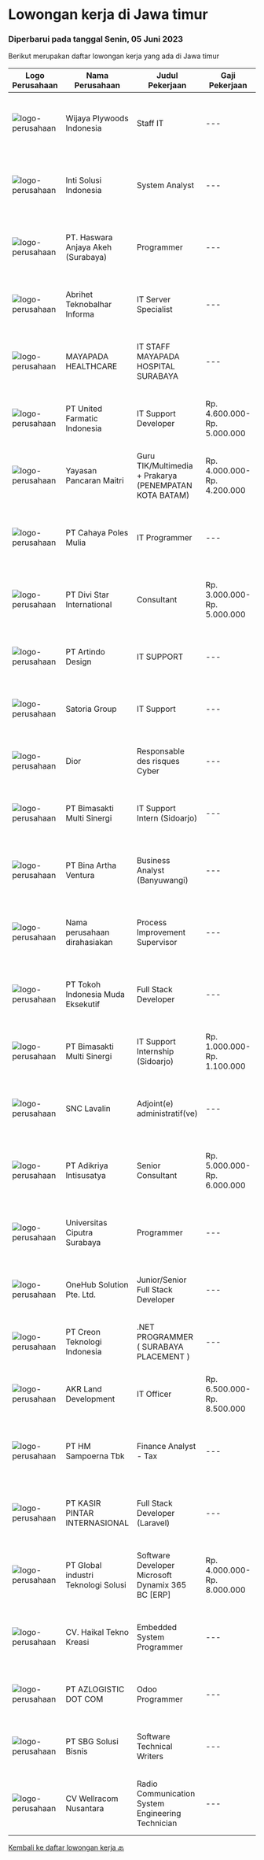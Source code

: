 
  # Lowongan kerja di Jawa timur

  ### Diperbarui pada tanggal Senin, 05 Juni 2023

  Berikut merupakan daftar lowongan kerja yang ada di Jawa timur

  |Logo Perusahaan | Nama Perusahaan | Judul Pekerjaan | Gaji Pekerjaan | Lokasi | Deskripsi | Tanggal diunggah | Pranala |
  | -------------- | --------------- | --------------- | --------- | --------- | -------------- | ------- | ----------- |
  |![logo-perusahaan](https://image-service-cdn.seek.com.au/a54a14fc5a8e11b18bbf2df342fd97f6a6b016aa/ee4dce1061f3f616224767ad58cb2fc751b8d2dc)|Wijaya Plywoods Indonesia|Staff IT|---|Malang|1. Membuat program berbasis website berdasarkan sistem perusahaan 2. Mengimplementasikan program yang telah dibuat 3. Troubleshooting 4. Jaringan -...|Minggu, 04 Juni 2023|https://www.jobstreet.co.id/id/job/staff-it-1035933107?token=0~9daf20c1-aa41-44dc-8673-9b10a5a8f8ae&sectionRank=1&jobId=jobstreet-id-job-1035933107|
|![logo-perusahaan](https://i.ibb.co/sqvTCh9/112815900-stock-vector-no-image-available-icon-flat-vector.webp)|Inti Solusi Indonesia|System Analyst|---|Surabaya|Kualifikasi : D3/S1 Jurusan Sistem Informasi / Teknik Informatika atau setara Minimal 2 tahun pengalaman sebagai system analyst Paham dengan Struktur...|Minggu, 04 Juni 2023|https://www.jobstreet.co.id/id/job/system-analyst-4349148?token=0~9daf20c1-aa41-44dc-8673-9b10a5a8f8ae&sectionRank=2&jobId=jobstreet-id-job-4349148|
|![logo-perusahaan](https://image-service-cdn.seek.com.au/d3038873f34afeae34919f01f399f7af3e3bcad5/ee4dce1061f3f616224767ad58cb2fc751b8d2dc)|PT. Haswara Anjaya Akeh (Surabaya)|Programmer|---|Jawa Timur|Usia max. 40 tahun Pendidikan minimal D3/S1 IT Dapat menggunakan Delphi,vibi,javaScript dan PHP Memahami Trooble-shooting / Maintenance baik software...|Minggu, 04 Juni 2023|https://www.jobstreet.co.id/id/job/programmer-1035946705?token=0~9daf20c1-aa41-44dc-8673-9b10a5a8f8ae&sectionRank=3&jobId=jobstreet-id-job-1035946705|
|![logo-perusahaan](https://image-service-cdn.seek.com.au/ecbf1519072efc50d5bfa878372eba8994a9e32c/ee4dce1061f3f616224767ad58cb2fc751b8d2dc)|Abrihet Teknobalhar Informa|IT Server Specialist|---|Jawa Timur|We are ABRIHET and currently seeking a motivated candidate to be part of our growing operation based in Sidoarjo, East Java. Candidates will be...|Sabtu, 03 Juni 2023|https://www.jobstreet.co.id/id/job/it-server-specialist-4347571?token=0~9daf20c1-aa41-44dc-8673-9b10a5a8f8ae&sectionRank=4&jobId=jobstreet-id-job-4347571|
|![logo-perusahaan](https://image-service-cdn.seek.com.au/1a65401279408a5247fe2f0231b4d6d46ae75910/ee4dce1061f3f616224767ad58cb2fc751b8d2dc)|MAYAPADA HEALTHCARE|IT STAFF MAYAPADA HOSPITAL SURABAYA|---|Surabaya|Uraian Tugas : Menjaga keberlangsungan sistem komputer (S/W &amp; H/W) selama 24 jam dalam sehari dan 7 hari dalam seminggu. Memberikan dukungan...|Jumat, 02 Juni 2023|https://www.jobstreet.co.id/id/job/it-staff-mayapada-hospital-surabaya-4356724?token=0~9daf20c1-aa41-44dc-8673-9b10a5a8f8ae&sectionRank=5&jobId=jobstreet-id-job-4356724|
|![logo-perusahaan](https://i.ibb.co/sqvTCh9/112815900-stock-vector-no-image-available-icon-flat-vector.webp)|PT United Farmatic Indonesia|IT Support  Developer|Rp. 4.600.000-Rp. 5.000.000|Sidoarjo|Spesifikasi : 1.   Pendidikan Min. S1 Teknik Informatika / Sistem Informasi / Teknik Komputer2.   Menguasai Database (MySQL, SQL Server,...|Sabtu, 03 Juni 2023|https://www.jobstreet.co.id/id/job/it-support-developer-4357413?token=0~9daf20c1-aa41-44dc-8673-9b10a5a8f8ae&sectionRank=6&jobId=jobstreet-id-job-4357413|
|![logo-perusahaan](https://image-service-cdn.seek.com.au/8b564d893394269223b3fa8f4d4d00e062ab3e69/ee4dce1061f3f616224767ad58cb2fc751b8d2dc)|Yayasan Pancaran Maitri|Guru TIK/Multimedia + Prakarya (PENEMPATAN KOTA BATAM)|Rp. 4.000.000-Rp. 4.200.000|Jakarta Raya|Kualifikasi Umum-Lulusan S1 Pendidikan Ilmu Komputer/Teknik Informatika/ Sistem Informasi/ DKV/ Seni Fotografi-Diutamakan memiliki pengalaman...|Jumat, 02 Juni 2023|https://www.jobstreet.co.id/id/job/guru-tik-multimedia-prakarya-penempatan-kota-batam-4357261?token=0~9daf20c1-aa41-44dc-8673-9b10a5a8f8ae&sectionRank=7&jobId=jobstreet-id-job-4357261|
|![logo-perusahaan](https://image-service-cdn.seek.com.au/c52cbd2e393341afa22a500935bdf95736856524/ee4dce1061f3f616224767ad58cb2fc751b8d2dc)|PT Cahaya Poles Mulia|IT Programmer|---|Surabaya|Apakah anda berpengalaman sebagai IT PROGRAMMER ?Berpengalaman dalam membuat program/aplikasi dalam mendukung kemajuan digitalisasi Perusahaan...|Sabtu, 03 Juni 2023|https://www.jobstreet.co.id/id/job/it-programmer-4357411?token=0~9daf20c1-aa41-44dc-8673-9b10a5a8f8ae&sectionRank=8&jobId=jobstreet-id-job-4357411|
|![logo-perusahaan](https://i.ibb.co/sqvTCh9/112815900-stock-vector-no-image-available-icon-flat-vector.webp)|PT Divi Star International|Consultant|Rp. 3.000.000-Rp. 5.000.000|Malang|Deskripsi Pekerjaan &amp; Persyaratan : Menguasai Reservasi, Ticketing. (Issued , cancellation, refund). Dapat bekerja secara teliti dan memperhatikan...|Minggu, 04 Juni 2023|https://www.jobstreet.co.id/id/job/consultant-4349063?token=0~9daf20c1-aa41-44dc-8673-9b10a5a8f8ae&sectionRank=9&jobId=jobstreet-id-job-4349063|
|![logo-perusahaan](https://image-service-cdn.seek.com.au/968666004cb0d3889a51ef669c657e8b03c4c779/ee4dce1061f3f616224767ad58cb2fc751b8d2dc)|PT Artindo Design|IT SUPPORT|---|Surabaya|·     Memastikan komputer/laptop dan aplikasi yang digunakan user berfungsi normal·     Memastikan komputer/laptop terhubung dengan...|Rabu, 31 Mei 2023|https://www.jobstreet.co.id/id/job/it-support-4355206?token=0~9daf20c1-aa41-44dc-8673-9b10a5a8f8ae&sectionRank=10&jobId=jobstreet-id-job-4355206|
|![logo-perusahaan](https://image-service-cdn.seek.com.au/dd6de89a8df77c9bd96ad58e41c92f92f006c205/ee4dce1061f3f616224767ad58cb2fc751b8d2dc)|Satoria Group|IT Support|---|Surabaya|Qualifications : Minimum D2/D3/S1 degree from IT (Computer Science or equivalent) Basic knowledge of IT (Installation &amp; Troubleshoot...|Rabu, 31 Mei 2023|https://www.jobstreet.co.id/id/job/it-support-4354519?token=0~9daf20c1-aa41-44dc-8673-9b10a5a8f8ae&sectionRank=11&jobId=jobstreet-id-job-4354519|
|![logo-perusahaan](https://i.ibb.co/sqvTCh9/112815900-stock-vector-no-image-available-icon-flat-vector.webp)|Dior|Responsable des risques Cyber|---|Jawa Timur|VOTRE RÔLELes principales responsabilités attribuées au responsable des risques Cyber incluentnotamment les activités suivantes :1/ Participer à la...|Minggu, 04 Juni 2023|https://www.jobstreet.co.id/id/job/responsable-des-risques-cyber-1035875475?token=0~9daf20c1-aa41-44dc-8673-9b10a5a8f8ae&sectionRank=12&jobId=jobstreet-id-job-1035875475|
|![logo-perusahaan](https://image-service-cdn.seek.com.au/3c3597528a656ba0a7299263a04fc9ed9cb02b85/ee4dce1061f3f616224767ad58cb2fc751b8d2dc)|PT Bimasakti Multi Sinergi|IT Support Intern (Sidoarjo)|---|Sidoarjo|Job description &amp; requirementsRequirements: Last semester student or fresher from bachelor degree in information technology or related Having...|Kamis, 01 Juni 2023|https://www.jobstreet.co.id/id/job/it-support-intern-sidoarjo-1035892030?token=0~9daf20c1-aa41-44dc-8673-9b10a5a8f8ae&sectionRank=13&jobId=jobstreet-id-job-1035892030|
|![logo-perusahaan](https://image-service-cdn.seek.com.au/f0261d19c15b4a7ad0edc9de580c4eba704e92a0/ee4dce1061f3f616224767ad58cb2fc751b8d2dc)|PT Bina Artha Ventura|Business Analyst (Banyuwangi)|---|Jawa Timur|Tugas dan Tanggung Jawab Pekerjaan: Pengelolaan Portfolio Pinjaman Melakukan verifikasi terhadap dokumen KYC, memastikan bahwa klien tersebut benar...|Sabtu, 03 Juni 2023|https://www.jobstreet.co.id/id/job/business-analyst-banyuwangi-4339283?token=0~9daf20c1-aa41-44dc-8673-9b10a5a8f8ae&sectionRank=14&jobId=jobstreet-id-job-4339283|
|![logo-perusahaan](https://i.ibb.co/sqvTCh9/112815900-stock-vector-no-image-available-icon-flat-vector.webp)|Nama perusahaan dirahasiakan|Process Improvement Supervisor|---|Surabaya|Requirement Analysis Improvement Design atau New Design Membuat dokumen untuk improvement design, dan mendistribusikan dokumen ke manajemen, bagian...|Jumat, 02 Juni 2023|https://www.jobstreet.co.id/id/job/process-improvement-supervisor-4345223?token=0~9daf20c1-aa41-44dc-8673-9b10a5a8f8ae&sectionRank=15&jobId=jobstreet-id-job-4345223|
|![logo-perusahaan](https://image-service-cdn.seek.com.au/8b4d9c4ba00741b187d8623bc1e908e76cf5ad04/ee4dce1061f3f616224767ad58cb2fc751b8d2dc)|PT Tokoh Indonesia Muda Eksekutif|Full Stack Developer|---|Surabaya|- Mengembangkan desain front end dari sebuah website - Merancang cara pengguna dalam mengakses website - Mengembangkan back end dari website atau...|Minggu, 04 Juni 2023|https://www.jobstreet.co.id/id/job/full-stack-developer-1035788251?token=0~9daf20c1-aa41-44dc-8673-9b10a5a8f8ae&sectionRank=16&jobId=jobstreet-id-job-1035788251|
|![logo-perusahaan](https://image-service-cdn.seek.com.au/3c3597528a656ba0a7299263a04fc9ed9cb02b85/ee4dce1061f3f616224767ad58cb2fc751b8d2dc)|PT Bimasakti Multi Sinergi|IT Support Internship (Sidoarjo)|Rp. 1.000.000-Rp. 1.100.000|Sidoarjo|Requirements: Last semester student or fresher from bachelor degree in information technology or related Having knowledge about basic MVWARE, basic...|Rabu, 31 Mei 2023|https://www.jobstreet.co.id/id/job/it-support-internship-sidoarjo-4342009?token=0~9daf20c1-aa41-44dc-8673-9b10a5a8f8ae&sectionRank=17&jobId=jobstreet-id-job-4342009|
|![logo-perusahaan](https://i.ibb.co/sqvTCh9/112815900-stock-vector-no-image-available-icon-flat-vector.webp)|SNC Lavalin|Adjoint(e) administratif(ve)|---|Jawa Timur|Job DescriptionPourquoi rejoindre notre équipe ?SNC-Lavalin fournit des solutions avant-gardistes en matière d'ingénierie, d'approvisionnement, de...|Minggu, 04 Juni 2023|https://www.jobstreet.co.id/id/job/adjoint-e-administratif-ve-1036011818?token=0~9daf20c1-aa41-44dc-8673-9b10a5a8f8ae&sectionRank=18&jobId=jobstreet-id-job-1036011818|
|![logo-perusahaan](https://image-service-cdn.seek.com.au/3f66afd60fced1fa945085b84065eb5257610930/ee4dce1061f3f616224767ad58cb2fc751b8d2dc)|PT Adikriya Intisusatya|Senior Consultant|Rp. 5.000.000-Rp. 6.000.000|Surabaya|Memberikan konsultasi kepada client mengenai kendala atau permasalahan yang terjadi pada software yang digunakan Memberikan pelatihan dan pendampingan...|Minggu, 04 Juni 2023|https://www.jobstreet.co.id/id/job/senior-consultant-4340662?token=0~9daf20c1-aa41-44dc-8673-9b10a5a8f8ae&sectionRank=19&jobId=jobstreet-id-job-4340662|
|![logo-perusahaan](https://image-service-cdn.seek.com.au/7ff946919a920b07d54c81ee92737427aa971db5/ee4dce1061f3f616224767ad58cb2fc751b8d2dc)|Universitas Ciputra Surabaya|Programmer|---|Surabaya|Memiliki pengalaman menggunakan metode SDLC dalam pembuatan aplikasi web menggunakan PHP dengan framework Codelgniter, HTML5, CSS3, dan JQuery...|Jumat, 02 Juni 2023|https://www.jobstreet.co.id/id/job/programmer-4356447?token=0~9daf20c1-aa41-44dc-8673-9b10a5a8f8ae&sectionRank=20&jobId=jobstreet-id-job-4356447|
|![logo-perusahaan](https://image-service-cdn.seek.com.au/f7efdc27d31a74e5f48d6706a50aca644d378a40/ee4dce1061f3f616224767ad58cb2fc751b8d2dc)|OneHub Solution Pte. Ltd.|Junior/Senior Full Stack Developer|---|Kuta|Duties and Responsibilities: Collaborate with other engineers to develop and deploy new features Design, build, and maintain our API’s Write...|Sabtu, 03 Juni 2023|https://www.jobstreet.co.id/id/job/junior-senior-full-stack-developer-4348099?token=0~9daf20c1-aa41-44dc-8673-9b10a5a8f8ae&sectionRank=21&jobId=jobstreet-id-job-4348099|
|![logo-perusahaan](https://image-service-cdn.seek.com.au/ef19ccb6be2179322c1a4b8336cc82227bef4368/ee4dce1061f3f616224767ad58cb2fc751b8d2dc)|PT Creon Teknologi Indonesia|.NET PROGRAMMER ( SURABAYA PLACEMENT )|---|Surabaya|Job Responsibilities: Involved in all phases of the software development life cycle – from requirements analysis, development, testing and...|Minggu, 04 Juni 2023|https://www.jobstreet.co.id/id/job/.net-programmer-surabaya-placement-4349000?token=0~9daf20c1-aa41-44dc-8673-9b10a5a8f8ae&sectionRank=22&jobId=jobstreet-id-job-4349000|
|![logo-perusahaan](https://image-service-cdn.seek.com.au/11a69ccbfb64c822c41b25936d6d2c0cd53ecdd4/ee4dce1061f3f616224767ad58cb2fc751b8d2dc)|AKR Land Development|IT Officer|Rp. 6.500.000-Rp. 8.500.000|Gresik|Requirements : S1 IT Engineering Have at least three years of experience as an IT Supervisor (ideally in a property company). Placement : Surabaya...|Selasa, 30 Mei 2023|https://www.jobstreet.co.id/id/job/it-officer-4353798?token=0~9daf20c1-aa41-44dc-8673-9b10a5a8f8ae&sectionRank=23&jobId=jobstreet-id-job-4353798|
|![logo-perusahaan](https://image-service-cdn.seek.com.au/7c182e4fa68b96484652ca47070698993462d290/ee4dce1061f3f616224767ad58cb2fc751b8d2dc)|PT HM Sampoerna Tbk|Finance Analyst - Tax|---|Surabaya|BE A PART OF A REVOLUTIONARY CHANGE At PMI, we’ve chosen to do something incredible. We’re totally transforming our business and building our future...|Sabtu, 03 Juni 2023|https://www.jobstreet.co.id/id/job/finance-analyst-tax-1036026345?token=0~9daf20c1-aa41-44dc-8673-9b10a5a8f8ae&sectionRank=24&jobId=jobstreet-id-job-1036026345|
|![logo-perusahaan](https://image-service-cdn.seek.com.au/0361bae937596b43e3f2a473257008c2d4f70004/ee4dce1061f3f616224767ad58cb2fc751b8d2dc)|PT KASIR PINTAR INTERNASIONAL|Full Stack Developer (Laravel)|---|Surabaya|Mengembangkan dan memelihara fitur-fitur back-end aplikasi web kasir Pintar menggunakan bahasa pemrograman PHP dengan kerangka kerja Laravel. Membuat...|Sabtu, 03 Juni 2023|https://www.jobstreet.co.id/id/job/full-stack-developer-laravel-4347430?token=0~9daf20c1-aa41-44dc-8673-9b10a5a8f8ae&sectionRank=25&jobId=jobstreet-id-job-4347430|
|![logo-perusahaan](https://image-service-cdn.seek.com.au/daa04274980a8a4bbf6837fc046fe2e5810cfe2a/ee4dce1061f3f616224767ad58cb2fc751b8d2dc)|PT Global industri Teknologi Solusi|Software Developer Microsoft Dynamix 365 BC [ERP]|Rp. 4.000.000-Rp. 8.000.000|Jakarta Barat|SOFTWARE DEVELOPER / PROGRAMMERRESPONSIBILITIES Analysing, designing, developing (including form and report) for company working system based on ERP...|Sabtu, 03 Juni 2023|https://www.jobstreet.co.id/id/job/software-developer-microsoft-dynamix-365-bc-%5Berp%5D-4339382?token=0~9daf20c1-aa41-44dc-8673-9b10a5a8f8ae&sectionRank=26&jobId=jobstreet-id-job-4339382|
|![logo-perusahaan](https://image-service-cdn.seek.com.au/cf899aec849820fe34ac44cdf8dcfd74bf129a06/ee4dce1061f3f616224767ad58cb2fc751b8d2dc)|CV. Haikal Tekno Kreasi|Embedded System Programmer|---|Jawa Timur|Jobdesk:- Membuat Alat Otomatis- Menulis source code sistemKualifikasi:-   Usia maksimal 40 tahun-   Pendidikan minimal D3-   Berdomisili di Area Jawa...|Jumat, 02 Juni 2023|https://www.jobstreet.co.id/id/job/embedded-system-programmer-4356237?token=0~9daf20c1-aa41-44dc-8673-9b10a5a8f8ae&sectionRank=27&jobId=jobstreet-id-job-4356237|
|![logo-perusahaan](https://image-service-cdn.seek.com.au/28bed750f058de2045a9209dd4fc19da0096cd8c/ee4dce1061f3f616224767ad58cb2fc751b8d2dc)|PT AZLOGISTIC DOT COM|Odoo Programmer|---|Surabaya|Qualifications:1. Maximum age of 35 years old2. Bachelor's Degree in Computer Science / Information Technology or related fields3. At least 1 year(s)...|Jumat, 02 Juni 2023|https://www.jobstreet.co.id/id/job/odoo-programmer-4357219?token=0~9daf20c1-aa41-44dc-8673-9b10a5a8f8ae&sectionRank=28&jobId=jobstreet-id-job-4357219|
|![logo-perusahaan](https://image-service-cdn.seek.com.au/18831b11280873f99b46a30b3c5f76b87c1feed3/ee4dce1061f3f616224767ad58cb2fc751b8d2dc)|PT SBG Solusi Bisnis|Software Technical Writers|---|Surabaya|Job Description : Partner closely with software engineers and development team to research, scope, and run documentation projects Contribute to...|Jumat, 02 Juni 2023|https://www.jobstreet.co.id/id/job/software-technical-writers-4345038?token=0~9daf20c1-aa41-44dc-8673-9b10a5a8f8ae&sectionRank=29&jobId=jobstreet-id-job-4345038|
|![logo-perusahaan](https://image-service-cdn.seek.com.au/f1f1daf76da07dcb2f1d62647b3925c2712b82b1/ee4dce1061f3f616224767ad58cb2fc751b8d2dc)|CV Wellracom Nusantara|Radio Communication System Engineering Technician|---|Surabaya|Job Description Instalation and maintenance Troubleshooting and repairs Calibration and testing Documentation and reporting Qualification Max 35 Years...|Rabu, 31 Mei 2023|https://www.jobstreet.co.id/id/job/radio-communication-system-engineering-technician-4355555?token=0~9daf20c1-aa41-44dc-8673-9b10a5a8f8ae&sectionRank=30&jobId=jobstreet-id-job-4355555|


  [Kembali ke daftar lowongan kerja 🔙](../README.md#daftar-lowongan-kerja)
  